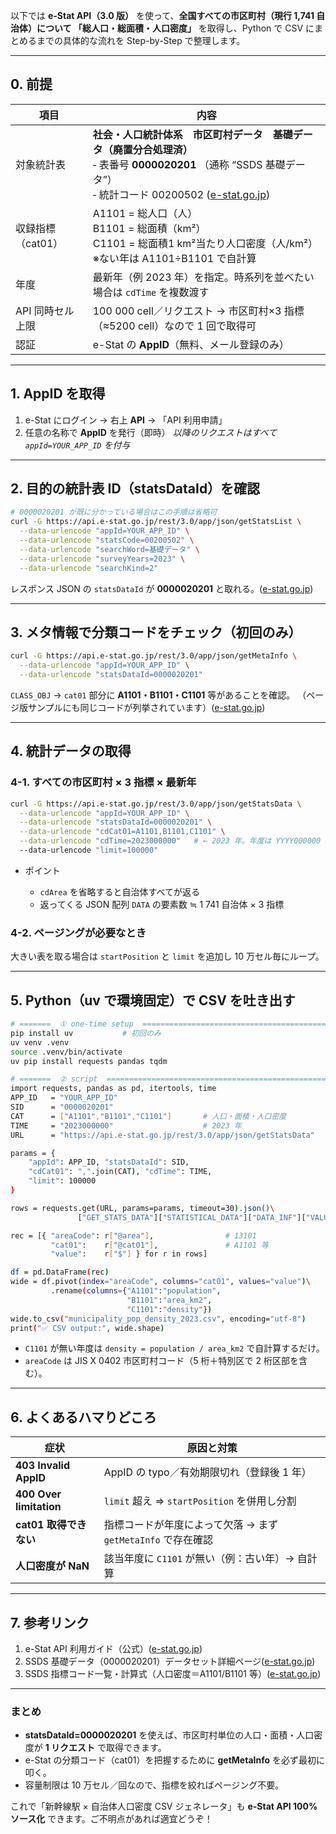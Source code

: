 以下では **e-Stat API（3.0 版）** を使って、**全国すべての市区町村（現行 1,741 自治体）について 「総人口・総面積・人口密度」** を取得し、Python で CSV にまとめるまでの具体的な流れを Step-by-Step で整理します。

---

## 0. 前提

| 項目          | 内容                                                                                                                     |
| ----------- | ---------------------------------------------------------------------------------------------------------------------- |
| 対象統計表       | **社会・人口統計体系　市区町村データ　基礎データ（廃置分合処理済）**<br>‐ 表番号 **0000020201** （通称 “SSDS 基礎データ”）<br>‐ 統計コード 00200502 ([e-stat.go.jp][1]) |
| 収録指標（cat01） | A1101 = 総人口（人）<br>B1101 = 総面積（km²）<br>C1101 = 総面積1 km²当たり人口密度（人/km²）※ない年は A1101÷B1101 で自計算                             |
| 年度          | 最新年（例 2023 年）を指定。時系列を並べたい場合は `cdTime` を複数渡す                                                                            |
| API 同時セル上限  | 100 000 cell／リクエスト → 市区町村×3 指標（≈5200 cell）なので 1 回で取得可                                                                  |
| 認証          | e-Stat の **AppID**（無料、メール登録のみ）                                                                                         |

---

## 1. AppID を取得

1. e-Stat にログイン → 右上 **API** → 「API 利用申請」
2. 任意の名称で **AppID** を発行（即時）
   *以降のリクエストはすべて `appId=YOUR_APP_ID` を付与*

---

## 2. 目的の統計表 ID（statsDataId）を確認

```bash
# 0000020201 が既に分かっている場合はこの手順は省略可
curl -G https://api.e-stat.go.jp/rest/3.0/app/json/getStatsList \
  --data-urlencode "appId=YOUR_APP_ID" \
  --data-urlencode "statsCode=00200502" \
  --data-urlencode "searchWord=基礎データ" \
  --data-urlencode "surveyYears=2023" \
  --data-urlencode "searchKind=2"
```

レスポンス JSON の `statsDataId` が **0000020201** と取れる。([e-stat.go.jp][2])

---

## 3. メタ情報で分類コードをチェック（初回のみ）

```bash
curl -G https://api.e-stat.go.jp/rest/3.0/app/json/getMetaInfo \
  --data-urlencode "appId=YOUR_APP_ID" \
  --data-urlencode "statsDataId=0000020201"
```

`CLASS_OBJ` → `cat01` 部分に **A1101・B1101・C1101** 等があることを確認。
（ページ版サンプルにも同じコードが列挙されています）([e-stat.go.jp][3])

---

## 4. 統計データの取得

### 4-1. すべての市区町村 × 3 指標 × 最新年

```bash
curl -G https://api.e-stat.go.jp/rest/3.0/app/json/getStatsData \
  --data-urlencode "appId=YOUR_APP_ID" \
  --data-urlencode "statsDataId=0000020201" \
  --data-urlencode "cdCat01=A1101,B1101,C1101" \
  --data-urlencode "cdTime=2023000000"   # ← 2023 年。年度は YYYY000000
  --data-urlencode "limit=100000"
```

* ポイント

  * `cdArea` を省略すると自治体すべてが返る
  * 返ってくる JSON 配列 `DATA` の要素数 ≒ 1 741 自治体 × 3 指標

### 4-2. ページングが必要なとき

大きい表を取る場合は `startPosition` と `limit` を追加し 10 万セル毎にループ。

---

## 5. Python（uv で環境固定）で CSV を吐き出す

```bash
# =======  ① one-time setup  =========================================
pip install uv           # 初回のみ
uv venv .venv
source .venv/bin/activate
uv pip install requests pandas tqdm

# =======  ② script  ==================================================
import requests, pandas as pd, itertools, time
APP_ID   = "YOUR_APP_ID"
SID      = "0000020201"
CAT      = ["A1101","B1101","C1101"]       # 人口・面積・人口密度
TIME     = "2023000000"                    # 2023 年
URL      = "https://api.e-stat.go.jp/rest/3.0/app/json/getStatsData"

params = {
    "appId": APP_ID, "statsDataId": SID,
    "cdCat01": ",".join(CAT), "cdTime": TIME,
    "limit": 100000
}

rows = requests.get(URL, params=params, timeout=30).json()\
               ["GET_STATS_DATA"]["STATISTICAL_DATA"]["DATA_INF"]["VALUE"]

rec = [{ "areaCode": r["@area"],                # 13101
         "cat01":    r["@cat01"],               # A1101 等
         "value":    r["$"] } for r in rows]

df = pd.DataFrame(rec)
wide = df.pivot(index="areaCode", columns="cat01", values="value")\
         .rename(columns={"A1101":"population",
                          "B1101":"area_km2",
                          "C1101":"density"})
wide.to_csv("municipality_pop_density_2023.csv", encoding="utf-8")
print("✅ CSV output:", wide.shape)
```

* `C1101` が無い年度は `density = population / area_km2` で自計算するだけ。
* `areaCode` は JIS X 0402 市区町村コード（5 桁＋特別区で 2 桁区部を含む）。

---

## 6. よくあるハマりどころ

| 症状                      | 原因と対策                                   |
| ----------------------- | --------------------------------------- |
| **403 Invalid AppID**   | AppID の typo／有効期限切れ（登録後 1 年）            |
| **400 Over limitation** | `limit` 超え ⇒ `startPosition` を併用し分割     |
| **cat01 取得できない**        | 指標コードが年度によって欠落 → まず `getMetaInfo` で存在確認 |
| **人口密度が NaN**           | 該当年度に `C1101` が無い（例：古い年）→ 自計算           |

---

## 7. 参考リンク

1. e-Stat API 利用ガイド（公式）([e-stat.go.jp][2])
2. SSDS 基礎データ（0000020201）データセット詳細ページ([e-stat.go.jp][1])
3. SSDS 指標コード一覧・計算式（人口密度＝A1101/B1101 等）([e-stat.go.jp][3])

---

### まとめ

* **statsDataId=0000020201** を使えば、市区町村単位の人口・面積・人口密度が **1 リクエスト** で取得できます。
* e-Stat の分類コード（cat01）を把握するために **getMetaInfo** を必ず最初に叩く。
* 容量制限は 10 万セル／回なので、指標を絞ればページング不要。

これで「新幹線駅 × 自治体人口密度 CSV ジェネレータ」も **e-Stat API 100% ソース化** できます。ご不明点があれば適宜どうぞ！

[1]: https://www.e-stat.go.jp/en/stat-search/database?statdisp_id=0000020201&utm_source=chatgpt.com "e-Stat Portal Site of Official Statistics of Japan"
[2]: https://www.e-stat.go.jp/api/api-dev/how_to_use?utm_source=chatgpt.com "APIの使い方 | 政府統計の総合窓口(e-Stat)−API機能"
[3]: https://www.e-stat.go.jp/koumoku/sihyo_keisansiki/A?utm_source=chatgpt.com "A 人口・世帯 - e-Stat 政府統計の総合窓口"
